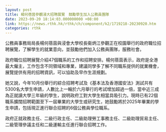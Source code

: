 ```yaml
---
layout: post
title: 楊何蓓茵參觀浸大招聘展覽　鼓勵學生加入公務員團隊
date: 2023-09-20 18:14:03.000000000 +08:00
link: https://news.rthk.hk/rthk/ch/component/k2/1719218-20230920.htm
categories: rthk
---
```


公務員事務局局長楊何蓓茵與浸會大學校長衞炳江參觀正在校園舉行的政府職位招聘展覽，了解學生的就業意向，並鼓勵他們加入公務員團隊，服務社會。
 
政府職位招聘展覽介紹47個職系的工作和招聘安排。楊何蓓茵表示，政府是全港最大僱主，工作包含不同領域和專業，建議同學多了解不同職系提供的就業機會，展覽提供有用的招聘資訊，可以協助及早作生涯規劃。 

她又說，今年10月份舉行的綜合招聘考試及《基本法及香港國安法》測試共有5300名大學生申請，人數比上一輪於六月舉行的考試增加超過一倍，當中近三成為正就讀大學三年級的學生，說明政府工對大學生相當具吸引力。現時已有22個職系擴闊招聘範圍至下一屆畢業的大學生或研究生，她鼓勵將於2025年畢業的學生申請，包括現正進行聯合招聘的6個公務員學位職系。
 
政府正就政務主任、二級行政主任、二級助理勞工事務主任、二級助理貿易主任、二級管理參議主任和二級運輸主任進行聯合招聘工作。
